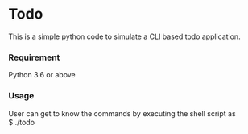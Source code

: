 # Todo
This is a simple python code to simulate a CLI based todo application.
### Requirement
Python 3.6 or above

### Usage
User can get to know the commands by executing the shell script as  
$ ./todo
